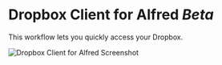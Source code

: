 Dropbox Client for Alfred *Beta*
==============

This workflow lets you quickly access your Dropbox.

![Dropbox Client for Alfred Screenshot](https://raw.github.com/fniephaus/alfred-dropbox/master/screenshot.png)